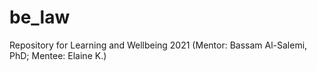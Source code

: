 # be_law
Repository for Learning and Wellbeing 2021 (Mentor: Bassam Al-Salemi, PhD; Mentee: Elaine K.)
